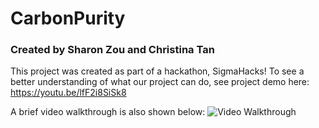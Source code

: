# CarbonPurity

### Created by Sharon Zou and Christina Tan

This project was created as part of a hackathon, SigmaHacks! 
To see a better understanding of what our project can do, see project demo here: https://youtu.be/lfF2i8SiSk8

A brief video walkthrough is also shown below:
<img src='https://github.com/christinatan1/carbon-purity/blob/main/CarbonPurity.gif' title='Video Walkthrough' width='' alt='Video Walkthrough' />
